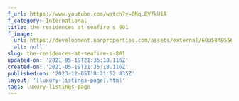 ```yaml
---
f_url: https://www.youtube.com/watch?v=DNqLBV7kU1A
f_category: International
title: the residences at seafire s 801
f_image:
  url: https://development.nanproperties.com/assets/external/60a5849556c7de39e571a529_05.jpeg
  alt: null
slug: the-residences-at-seafire-s-801
updated-on: '2021-05-19T21:35:18.116Z'
created-on: '2021-05-19T21:35:18.116Z'
published-on: '2023-12-05T18:21:52.835Z'
layout: '[luxury-listings-page].html'
tags: luxury-listings-page
---
```



